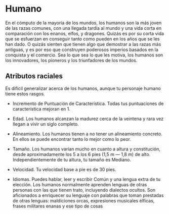 # Humano

En el cómputo de la mayoría de los mundos, los humanos son
la más joven de las razas comunes, con una llegada tardía al
mundo y una vida corta en comparación con los enanos, elfos,
y dragones. Quizás es por su corta vida que se esfuerzan en
conseguir tanto como pueden en los años que se les han dado.
O quizás sienten que tienen algo que demostrar a las razas
más antiguas, y es por eso que construyen poderosos imperios basados en la conquista y el comercio. Sea lo que sea lo
que les motiva, los humanos son los innovadores, los pioneros y los triunfadores de los mundos.

## Atributos raciales

Es difícil generalizar acerca de los humanos, aunque tu personaje humano tiene estos rasgos.

- Incremento de Puntuación de Característica. Todas tus
puntuaciones de característica mejoran en 1.

- Edad. Los humanos alcanzan la madurez cerca de la veintena y rara vez llegan a vivir un siglo completo.

- Alineamiento. Los humanos tienen a no tener un alineamiento concreto. En ellos se puede encontrar tanto lo mejor
como lo peor.

- Tamaño. Los humanos varían mucho en cuanto a altura
y constitución, desde aproximadamente los 5 a los 6 pies (1,5
m — 1,8 m) de alto. Independientemente de tu altura, tu tamaño es Mediano.

- Velocidad. Tu velocidad base a pie es de 30 pies.

- Idiomas. Puedes hablar, leer y escribir Común y una lengua extra de tu elección. Los humanos normalmente aprenden lenguas de otras personas con las que tienen trato, incluyendo dialectos ocultos. Son aficionados a enriquecer su lenguaje con palabras que toman prestadas de otras lenguas:
maldiciones orcas, expresiones musicales élficas, frases militares enanas y ese tipo de cosas
